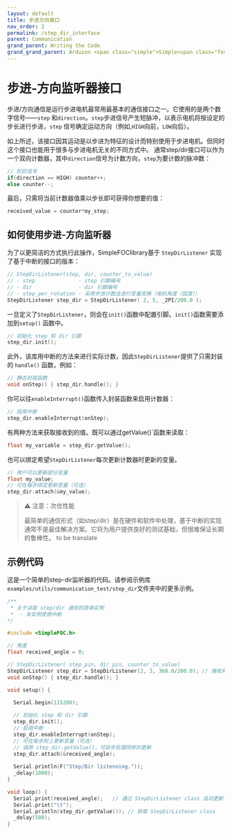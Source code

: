 ```yaml
---
layout: default
title: 步进方向接口
nav_order: 2
permalink: /step_dir_interface
parent: Communication
grand_parent: Writing the Code
grand_grand_parent: Arduino <span class="simple">Simple<span class="foc">FOC</span>library</span>
---
```



# 步进-方向监听器接口

步进/方向通信是运行步进电机最常用最基本的通信接口之一。它使用的是两个数字信号——`step` 和`direction`。`step`步进信号产生短脉冲，以表示电机将按设定的步长进行步进，`step` 信号确定运动方向（例如,`HIGH`向前，`LOW`向后）。

如上所述，该接口因其运动是以步进为特征的设计而特别使用于步进电机。但同时这个接口也能用于很多与步进电机无关的不同方式中。 通常step/dir接口可以作为一个双向计数器，其中`direction`信号为计数方向，`step`为要计数的脉冲数：

```cpp
// 阶跃信号
if(direction == HIGH) counter++;
else counter--; 
```
最后，只需将当前计数器值乘以步长即可获得你想要的值：
```cpp
received_value = counter*my_step;
```

## 如何使用步进-方向监听器
为了以更简洁的方式执行此操作，<span class="simple">Simple<span class="foc">FOC</span>library</span>基于 `StepDirListener` 实现了基于中断的接口的版本：

```cpp
// StepDirListener(step, dir, counter_to_value)
// - step              - step 引脚编号
// - dir               - dir 引脚编号
// - step_per_rotation - 采用步进计数法进行变量变换（电机角度（弧度））
StepDirListener step_dir = StepDirListener( 2, 5, _2PI/200.0 );
```
一旦定义了`StepDirListener`，则会在`init()`函数中配置引脚。`init()`函数需要添加到`setup()` 函数中。

```cpp
// 初始化 step 和 dir 引脚
step_dir.init();
```
此外，该库用中断的方法来进行实际计数，因此`StepDirListener`提供了只需封装的 `handle()` 函数，例如：

```cpp
// 静态封装函数
void onStep() { step_dir.handle(); }
```
你可以往`enableInterrupt()`函数传入封装函数来启用计数器：

```cpp
// 启用中断 
step_dir.enableInterrupt(onStep);
```

有两种方法来获取接收到的值。既可以通过getValue()`函数来读取：
```cpp
float my_variable = step_dir.getValue();
```
也可以绑定希望`StepDirListener`每次更新计数器时更新的变量。

```cpp
// 用户可以更新部分变量
float my_value;
// 可在每步绑定更新变量（可选）
step_dir.attach(&my_value);
```

<blockquote class="warning"><p class="heading">⚠️ 注意：次优性能</p>
最简单的通信形式（如step/dir）是在硬件和软件中处理，基于中断的实现通常不是最佳解决方案。它将为用户提供良好的测试基础，但很难保证长期的鲁棒性。 to be translate
</blockquote>



## 示例代码
这是一个简单的step-dir监听器的代码。请参阅示例库`examples/utils/communication_test/step_dir`文件夹中的更多示例。

```cpp
/**
 * 关于读取 step/dir 通信的简单实例 
 *  - 本实例使用中断
*/

#include <SimpleFOC.h>

// 角度 
float received_angle = 0;

// StepDirListener( step_pin, dir_pin, counter_to_value)
StepDirListener step_dir = StepDirListener(2, 3, 360.0/200.0); // 接收角度数
void onStep() { step_dir.handle(); }

void setup() {

  Serial.begin(115200);
  
  // 初始化 step 和 dir 引脚
  step_dir.init();
  // 启用中断 
  step_dir.enableInterrupt(onStep);
  // 可在每步附上更新变量（可选）
  // 调用 step_dir.getValue()，可异步处理同样的更新
  step_dir.attach(&received_angle);
    
  Serial.println(F("Step/Dir listenning."));
  _delay(1000);
}

void loop() {
  Serial.print(received_angle);   // 通过 StepDirListener class 自动更新
  Serial.print("\t");
  Serial.println(step_dir.getValue()); // 获取 StepDirListener class
  _delay(500);
}
```
